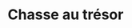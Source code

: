 ---
layout: layout_generic
language: fr
season: summer
type: B2B
menu: seminaire
topnav_color_text: 
title: Chasse au trésor
permalink: "/fr/seminaires-ete/activites/chasse-au-tresor"
meta-title: Chasse au trésor
meta-description: Avec l'aide d'un iPhone récoltez vos indices grâce à la carte enregistrée dans l'appareil
image_href: https://res.cloudinary.com/deddrj0yb/image/upload/v1654279791/website/Seminaires/ete/adrien-bruneau-UdiNfm-UdCw-unsplash.jpg
alt_href: Une chasse au trésor sur la Côte d'Azur
redirection_from:
price: 30
headline: Récoltez vos indices grâce à la carte enregistrée dans votre smartphone et dégustez des produits locaux pour accéder à vos indices et valider les points de passage et trouver le trésor.
page_sections:
- template: 2colTitreTxt
  title: Chasse au trésor
  content: |-
    Avec l'aide d'un smartphone, récoltez vos indices grâce à la carte enregistrée dans l'appareil et dégustez des produits locaux pour accéder à vos indices, prenez des photos de groupes pour valider les points de passage et trouver le trésor.
- template: 4col2imgTxtImg
  title: A partir de <br> 30€ / pers.
  baseline: |-
    Dégustez des produits locaux pour accéder à vos indices, prenez des photos de groupes pour valider les points de passage et trouver le trésor.
  button_more: True
  button:
    text_button: Demander un devis
    alt_button: Bouton d'accès au formulaire de demande de devis pour un séminaire d'entreprise
    href_button: /fr/seminaire-devis/
  ImageLeft:
    image_href: https://res.cloudinary.com/deddrj0yb/image/upload/v1654279757/website/Seminaires/ete/chris-curry-IReLVyNc6Nc-unsplash.jpg
    alt_href: Nice est le centre névralgique de la Côte d'Azur et un lieu de séminaire de choix
  ImageMiddle:
    image_href: https://res.cloudinary.com/deddrj0yb/image/upload/v1654279714/website/Seminaires/ete/thomas-neteland-V_lIqf7TnUg-unsplash.jpg
    alt_href: Une femme parcours le sud de la France dans une chasse au trésor incroyable
  ImageRight:
    image_href: https://res.cloudinary.com/deddrj0yb/image/upload/v1654279775/website/Seminaires/ete/dayso-Sw9R0PNhRfM-unsplash.jpg
    alt_href: Un rally en Citroën 2CV sur la Côte d'Azur
- template: textarea
  title: Programme des chasses au trésor 
  content: |-
    <h3 class="h5">A partir de 30 euros par personne</h3>
    Avec l'aide d'un iPhone récoltez vos indices grâce à la carte enregistrée dans l'appareil
    <br><br>   
    <h3 class="h5">Chasse au trésor Insolite en 2CV: A partir de 75 euros par personne</h3>
    A la fois participatif et ludique, ce rallye d'orientation permet de découvrir la Côte d'Azur dans une ambiance chaleureuse et conviviale. Tout au long de ce rallye, chaque participant devra s'orienter, résoudre des énigmes, relever des défis culturels, artistiques.

- template: heroImageFull
  image_href: https://res.cloudinary.com/deddrj0yb/image/upload/v1654279747/website/Seminaires/ete/paul-rysz-bLF3vK_X2Vc-unsplash.jpg
  gradient: non
  headline:
    title: Une chasse au trésor sur la Côte d'Azur
    color: white
  Button1:
    title: Devis à partir de 30€
    link: /fr/seminaire-devis/
  button_2_more: false
---